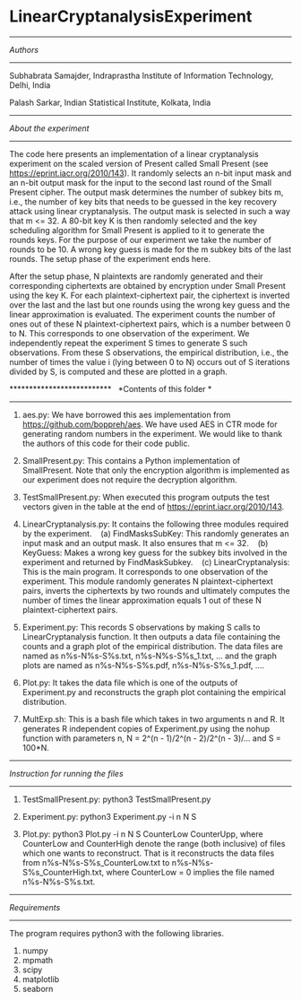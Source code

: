 # LinearCryptanalysisExperiment

*********
*Authors*
*********
Subhabrata Samajder, Indraprastha Institute of Information Technology, Delhi, India

Palash Sarkar, Indian Statistical Institute, Kolkata, India


**********************
*About the experiment* 
**********************
The code here presents an implementation of a linear cryptanalysis experiment on the scaled version of Present called Small Present (see https://eprint.iacr.org/2010/143). It randomly selects an n-bit input mask and an n-bit output mask for the input to the second last round of the Small Present cipher. The output mask determines the number of subkey bits m, i.e., the number of key bits that needs to be guessed in the key recovery attack using linear cryptanalysis. The output mask is selected in such a way that m <= 32. A 80-bit key K is then randomly selected and the key scheduling algorithm for Small Present is applied to it to generate the rounds keys. For the purpose of our experiment we take the number of rounds to be 10. A wrong key guess is made for the m subkey bits of the last rounds. The setup phase of the experiment ends here. 

After the setup phase, N plaintexts are randomly generated and their corresponding ciphertexts are obtained by encryption under Small Present using the key K. For each plaintext-ciphertext pair, the ciphertext is inverted over the last and the last but one rounds using the wrong key guess and the linear approximation is evaluated. The experiment counts the number of ones out of these N plaintext-ciphertext pairs, which is a number between 0 to N. This corresponds to one observation of the experiment. We independently repeat the experiment S times to generate S such observations. From these S observations, the empirical distribution, i.e., the number of times the value i (lying between 0 to N) occurs out of S iterations divided by S, is computed and these are plotted in a graph.

**************************  
*Contents of this folder *
**************************
1. aes.py: We have borrowed this aes implementation from https://github.com/boppreh/aes. We have used AES in CTR mode for generating random numbers in the experiment. We would like to thank the authors of this code for their code public.

2. SmallPresent.py: This contains a Python implementation of SmallPresent. Note that only the encryption algorithm is implemented as our experiment does not require the decryption algorithm.

3. TestSmallPresent.py: When executed this program outputs the test vectors given in the table at the end of https://eprint.iacr.org/2010/143.

4. LinearCryptanalysis.py: It contains the following three modules required by the experiment.
   (a) FindMasksSubKey: This randomly generates an input mask and an output mask. It also ensures that m <= 32.
   (b) KeyGuess: Makes a wrong key guess for the subkey bits involved in the experiment and returned by FindMaskSubkey.
   (c) LinearCryptanalysis: This is the main program. It corresponds to one observation of the experiment. This module randomly generates N plaintext-ciphertext pairs, inverts the ciphertexts by two rounds and ultimately computes the number of times the linear approximation equals 1 out of these N plaintext-ciphertext pairs.

5. Experiment.py: This records S observations by making S calls to LinearCryptanalysis function. It then outputs a data file containing the counts and a graph plot of the empirical distribution. The data files are named as n%s-N%s-S%s.txt, n%s-N%s-S%s_1.txt, ... and the graph plots are named as n%s-N%s-S%s.pdf, n%s-N%s-S%s_1.pdf, ....

6. Plot.py: It takes the data file which is one of the outputs of Experiment.py and reconstructs the graph plot containing the empirical distribution.

7. MultExp.sh: This is a bash file which takes in two arguments n and R. It generates R independent copies of Experiment.py using the nohup function with parameters n, N = 2^(n - 1)/2^(n - 2)/2^(n - 3)/... and S = 100*N.

***********************************
*Instruction for running the files*
***********************************
1. TestSmallPresent.py: python3 TestSmallPresent.py

2. Experiment.py: python3 Experiment.py -i n N S

3. Plot.py: python3 Plot.py -i n N S CounterLow CounterUpp, where CounterLow and CounterHigh denote the range (both inclusive) of files which one wants to reconstruct. That is it reconstructs the data files from n%s-N%s-S%s_CounterLow.txt to n%s-N%s-S%s_CounterHigh.txt, where CounterLow = 0 implies the file named n%s-N%s-S%s.txt.

**************
*Requirements*
**************
The program requires python3 with the following libraries.
1. numpy
2. mpmath
3. scipy
4. matplotlib
5. seaborn
